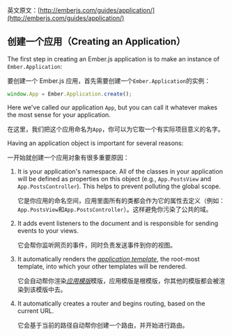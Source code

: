英文原文：[http://emberjs.com/guides/application/](http://emberjs.com/guides/application/)

## 创建一个应用（Creating an Application）

The first step in creating an Ember.js application is to make an
instance of `Ember.Application`:

要创建一个 Ember.js 应用，首先需要创建一个`Ember.Application`的实例：

```javascript
window.App = Ember.Application.create();
```

Here we've called our application `App`, but you can call it whatever
makes the most sense for your application.

在这里，我们把这个应用命名为`App`，你可以为它取一个有实际项目意义的名字。

Having an application object is important for several reasons:

一开始就创建一个应用对象有很多重要原因：

1. It is your application's namespace. All of the classes in your application will
   be defined as properties on this object (e.g., `App.PostsView` and
   `App.PostsController`). This helps to prevent polluting the global scope.

   它是你应用的命名空间，应用里面所有的类都会作为它的属性去定义（例如：`App.PostsView`和`App.PostsController`）。这样避免你污染了公共的域。

2. It adds event listeners to the document and is responsible for
   sending events to your views.

   它会帮你监听网页的事件，同时负责发送事件到你的视图。

3. It automatically renders the [_application
   template_](/guides/application/the-application-template), the root-most
   template, into which your other templates will be rendered.

   它会自动帮你渲染[_应用模版_](/guides/application/the-application-template)模版，应用模版是根模版，你其他的模版都会被渲染到该模版中去。

4. It automatically creates a router and begins routing, based on the
   current URL.

   它会基于当前的路径自动帮你创建一个路由，并开始进行路由。
